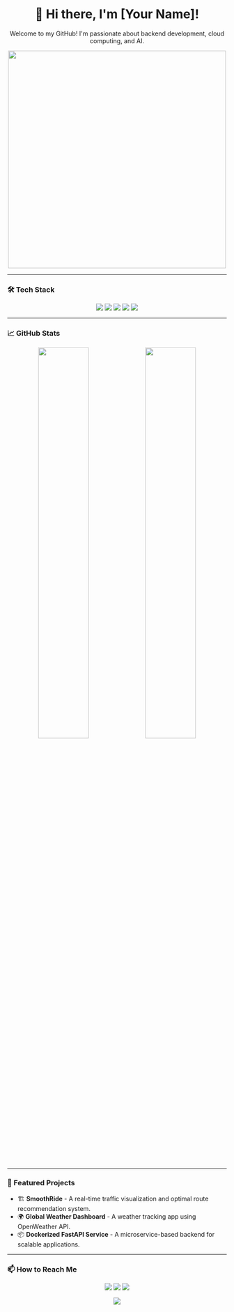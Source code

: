 <!-- 헤더 -->
<h1 align="center">👋 Hi there, I'm [Your Name]!</h1>
<p align="center">
  Welcome to my GitHub! I'm passionate about backend development, cloud computing, and AI.
</p>

<!-- GIF 또는 이미지 -->
<p align="center">
  <img src="https://media.giphy.com/media/QTfX9Ejfra3ZmNxh6B/giphy.gif" width="500">
</p>

---

### 🛠 Tech Stack

<p align="center">
  <img src="https://img.shields.io/badge/Python-3776AB?style=for-the-badge&logo=python&logoColor=white"/>
  <img src="https://img.shields.io/badge/JavaScript-F7DF1E?style=for-the-badge&logo=javascript&logoColor=black"/>
  <img src="https://img.shields.io/badge/Spring%20Boot-6DB33F?style=for-the-badge&logo=spring-boot&logoColor=white"/>
  <img src="https://img.shields.io/badge/AWS-232F3E?style=for-the-badge&logo=amazon-aws&logoColor=white"/>
  <img src="https://img.shields.io/badge/Docker-2496ED?style=for-the-badge&logo=docker&logoColor=white"/>
</p>

---

### 📈 GitHub Stats

<p align="center">
  <img src="https://github-readme-stats.vercel.app/api?username=your-github-username&show_icons=true&theme=tokyonight" width="48%"/>
  <img src="https://github-readme-streak-stats.herokuapp.com/?user=your-github-username&theme=tokyonight" width="48%"/>
</p>

---

### 🚀 Featured Projects

- 🏗 **SmoothRide** - A real-time traffic visualization and optimal route recommendation system.
- 🌍 **Global Weather Dashboard** - A weather tracking app using OpenWeather API.
- 📦 **Dockerized FastAPI Service** - A microservice-based backend for scalable applications.

---

### 📫 How to Reach Me

<p align="center">
  <a href="mailto:your.email@example.com"><img src="https://img.shields.io/badge/Email-D14836?style=for-the-badge&logo=gmail&logoColor=white"/></a>
  <a href="https://www.linkedin.com/in/your-profile"><img src="https://img.shields.io/badge/LinkedIn-0077B5?style=for-the-badge&logo=linkedin&logoColor=white"/></a>
  <a href="https://your-portfolio.com"><img src="https://img.shields.io/badge/Portfolio-FF4088?style=for-the-badge&logo=google-chrome&logoColor=white"/></a>
</p>

<p align="center">
  <img src="https://komarev.com/ghpvc/?username=your-github-username&label=Profile%20Views&color=0e75b6&style=flat" />
</p>
